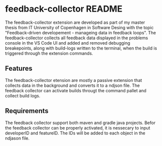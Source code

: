 # feedback-collector README

The feedback-collector extension are developed as part of my master thesis from IT University of Copenhagen in Software Desing with the topic "Feedback-driven developement - manageing data in feedback loops". The feedback-collector collects all feedback data displayed in the problems console in the VS Code UI and added and removed debugging breakepoints, along with build-logs written to the terminal, when the build is triggered through the extension commands.  

## Features

The feedback-collector etension are mostly a passive extension that collects data in the background and converts it to a ndjson file. 
The feedback collector can activate builds througt the command pallet and collect build logs.

## Requirements

The feedback collector support both maven and gradle java projects. Befor the feedback collector can be properly activated, it is nessecary to input developerID and featureID. The IDs will be added to each object in the ndjason file. 
